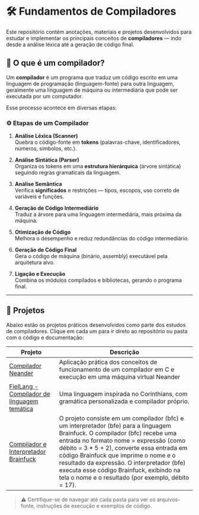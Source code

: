 # 🛠️ Fundamentos de Compiladores

Este repositório contém anotações, materiais e projetos desenvolvidos para estudar e implementar os principais conceitos de **compiladores** — indo desde a análise léxica até a geração de código final.

## 📘 O que é um compilador?

Um **compilador** é um programa que traduz um código escrito em uma linguagem de programação (linguagem-fonte) para outra linguagem, geralmente uma linguagem de máquina ou intermediária que pode ser executada por um computador.

Esse processo acontece em diversas etapas:

### ⚙️ Etapas de um Compilador

1. **Análise Léxica (Scanner)**  
   Quebra o código-fonte em **tokens** (palavras-chave, identificadores, números, símbolos, etc.).

2. **Análise Sintática (Parser)**  
   Organiza os tokens em uma **estrutura hierárquica** (árvore sintática) seguindo regras gramaticais da linguagem.

3. **Análise Semântica**  
   Verifica **significados** e restrições — tipos, escopos, uso correto de variáveis e funções.

4. **Geração de Código Intermediário**  
   Traduz a árvore para uma linguagem intermediária, mais próxima da máquina.

5. **Otimização de Código**  
   Melhora o desempenho e reduz redundâncias do código intermediário.

6. **Geração de Código Final**  
   Gera o código de máquina (binário, assembly) executável pela arquitetura alvo.

7. **Ligação e Execução**  
   Combina os módulos compilados e bibliotecas, gerando o programa final.

---

## 📁 Projetos

Abaixo estão os projetos práticos desenvolvidos como parte dos estudos de compiladores. Clique em cada um para ir direto ao repositório ou pasta com o código e documentação:

| Projeto | Descrição |
|--------|-----------|
| [Compilador Neander](./Projeto-1/README.md) | Aplicação prática dos conceitos de funcionamento de um compilador em C e execução em uma máquina virtual Neander |
| [FielLang - Compilador de linguagem temática](./Projeto-2/README.md) | Uma linguagem inspirada no Corinthians, com gramática personalizada e compilador próprio. |
| [Compilador e Interpretador Brainfuck](./Projeto-3/README.md) | O projeto consiste em um compilador (bfc) e um interpretador (bfe) para a linguagem Brainfuck. O compilador (bfc) recebe uma entrada no formato nome = expressão (como débito = 3 * 5 + 2), converte essa entrada em código Brainfuck que imprime o nome e o resultado da expressão. O interpretador (bfe) executa esse código Brainfuck, exibindo na tela o nome e o resultado (por exemplo, débito = 17). |

> ⚠️ Certifique-se de navegar até cada pasta para ver os arquivos-fonte, instruções de execução e exemplos de código.
